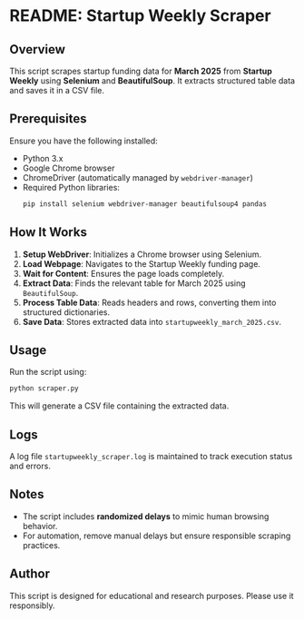 # README: Startup Weekly Scraper

## Overview
This script scrapes startup funding data for **March 2025** from **Startup Weekly** using **Selenium** and **BeautifulSoup**. It extracts structured table data and saves it in a CSV file.

## Prerequisites
Ensure you have the following installed:

- Python 3.x
- Google Chrome browser
- ChromeDriver (automatically managed by `webdriver-manager`)
- Required Python libraries:
  ```bash
  pip install selenium webdriver-manager beautifulsoup4 pandas
  ```

## How It Works
1. **Setup WebDriver**: Initializes a Chrome browser using Selenium.
2. **Load Webpage**: Navigates to the Startup Weekly funding page.
3. **Wait for Content**: Ensures the page loads completely.
4. **Extract Data**: Finds the relevant table for March 2025 using `BeautifulSoup`.
5. **Process Table Data**: Reads headers and rows, converting them into structured dictionaries.
6. **Save Data**: Stores extracted data into `startupweekly_march_2025.csv`.

## Usage
Run the script using:
```bash
python scraper.py
```

This will generate a CSV file containing the extracted data.

## Logs
A log file `startupweekly_scraper.log` is maintained to track execution status and errors.

## Notes
- The script includes **randomized delays** to mimic human browsing behavior.
- For automation, remove manual delays but ensure responsible scraping practices.

## Author
This script is designed for educational and research purposes. Please use it responsibly.

